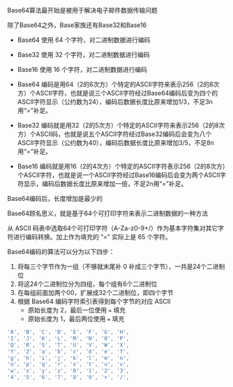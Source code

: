 Base64算法最开始是被用于解决电子邮件数据传输问题



除了Base64之外，Base家族还有Base32和Base16

- Base64 使用 64 个字符，对二进制数据进行编码
- Base32 使用 32 个字符，对二进制数据进行编码
- Base16 使用 16 个字符，对二进制数据进行编码



- Base64 编码是用64（2的6次方）个特定的ASCII字符来表示256（2的8次方）个ASCII字符，也就是说三个ASCII字符经过Base64编码后变为四个的ASCII字符显示（公约数为24），编码后数据长度比原来增加1/3，不足3n用“=”补足。
- Base32 编码就是用32（2的5次方）个特定的ASCII字符来表示256（2的8次方）个ASCII码，也就是说五个ASCII字符经过Base32编码后会变为八个ASCII字符显示（公约数为40），编码后数据长度比原来增加3/5，不足8n用“=”补足。
- Base16 编码就是用16（2的4次方）个特定的ASCII字符表示256（2的8次方）个ASCII字符，也就是说一个ASCII字符经过Base16编码后会变为两个ASCII字符显示，编码后数据长度比原来增加一倍，不足2n用“=”补足。

Base64编码后，长度增加是最少的



Base64顾名思义，就是基于64个可打印字符来表示二进制数据的一种方法

从 ASCII 码表中选取64个可打印字符（A-Za-z0-9+/）作为基本字符集对其它字符进行编码转换。加上作为填充的 “=” 实际上是 65 个字符。



Base64编码的算法可以分为以下四步：

1. 将每三个字节作为一组（不够就末尾补 0 补成三个字节），一共是24个二进制位
2. 将这24个二进制位分为四组，每个组有6个二进制位
3. 在每组前面加两个00，扩展成32个二进制位，即四个字节
4. 根据 Base64 编码字符索引表得到每个字节的对应 ASCII
   - 原始长度为 2，最后一位使用 `=` 填充
   - 原始长度为 1，最后两位使用 `=` 填充

```rust
'A', 'B', 'C', 'D', 'E', 'F', 'G', 'H',
'I', 'J', 'K', 'L', 'M', 'N', 'O', 'P',
'Q', 'R', 'S', 'T', 'U', 'V', 'W', 'X',
'Y', 'Z', 'a', 'b', 'c', 'd', 'e', 'f',
'g', 'h', 'i', 'j', 'k', 'l', 'm', 'n',
'o', 'p', 'q', 'r', 's', 't', 'u', 'v',
'w', 'x', 'y', 'z', '0', '1', '2', '3',
'4', '5', '6', '7', '8', '9', '+', '/',
```


